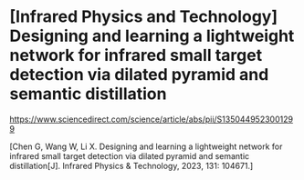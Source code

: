 # [Infrared Physics and Technology] Designing and learning a lightweight network for infrared small target detection via dilated pyramid and semantic distillation

https://www.sciencedirect.com/science/article/abs/pii/S1350449523001299

[Chen G, Wang W, Li X. Designing and learning a lightweight network for infrared small target detection via dilated pyramid and semantic distillation[J]. Infrared Physics & Technology, 2023, 131: 104671.]

